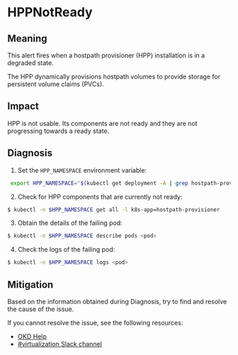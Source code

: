 <!-- Edited by Jiří Herrmann, 8 Nov 2022 -->

# HPPNotReady

## Meaning

This alert fires when a hostpath provisioner (HPP) installation is in a degraded state. 

The HPP dynamically provisions hostpath volumes to provide storage for persistent volume claims (PVCs).  

## Impact

HPP is not usable. Its components are not ready and they are not progressing towards a ready state.

## Diagnosis

1. Set the `HPP_NAMESPACE` environment variable:
```bash
 export HPP_NAMESPACE="$(kubectl get deployment -A | grep hostpath-provisioner-operator | awk '{print $1}')"
```
2. Check for HPP components that are currently not ready:
```bash
$ kubectl -n $HPP_NAMESPACE get all -l k8s-app=hostpath-provisioner
```
3. Obtain the details of the failing pod:
```bash
$ kubectl -n $HPP_NAMESPACE describe pods <pod>
```
4. Check the logs of the failing pod:
```bash
$ kubectl -n $HPP_NAMESPACE logs <pod>
```

## Mitigation

Based on the information obtained during Diagnosis, try to find and resolve the cause of the issue.

<!--DS: If you cannot resolve the issue, log in to the link:https://access.redhat.com[Customer Portal] and open a support case, attaching the artifacts gathered during the Diagnosis procedure.-->

<!--USstart-->
If you cannot resolve the issue, see the following resources:

- [OKD Help](https://www.okd.io/help/)
- [#virtualization Slack channel](https://kubernetes.slack.com/channels/virtualization)
<!--USend-->
